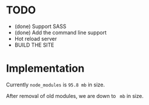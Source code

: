 # TODO
- (done) Support SASS 
- (done) Add the command line support
- Hot reload server
- BUILD THE SITE


# Implementation
Currently `node_modules` is `95.8 mb` in size.

After removal of old modules, we are down to ` mb` in size.